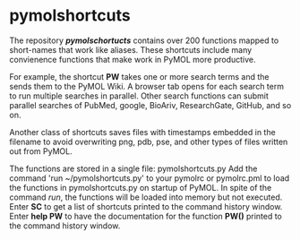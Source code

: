 # pymolshortcuts
The repository ***pymolschortucts*** contains over 200 functions mapped to short-names that work like aliases. 
These shortcuts include many convienence functions that make work in PyMOL more productive.

For example, the shortcut **PW** takes one or more search terms and the sends them to the PyMOL Wiki.
A browser tab opens for each search term to run multiple searches in parallel.
Other search functions can submit parallel searches of PubMed, google, BioAriv, ResearchGate, GitHub, and so on.

Another class of shortcuts saves files with timestamps embedded in the filename to avoid overwriting png, pdb, pse, and other types of files written out from PyMOL.

The functions are stored in a single file: pymolshortcuts.py
Add the command 'run ~/pymolshortcuts.py' to your pymolrc or pymolrc.pml to load the functions in pymolshortcuts.py on startup of PyMOL.
In spite of the command *run*, the functions will be loaded into memory but not executed.
Enter **SC** to get a list of shortcuts printed to the command history window.
Enter **help PW** to have the documentation for the function **PW()** printed to the command history window.
 
